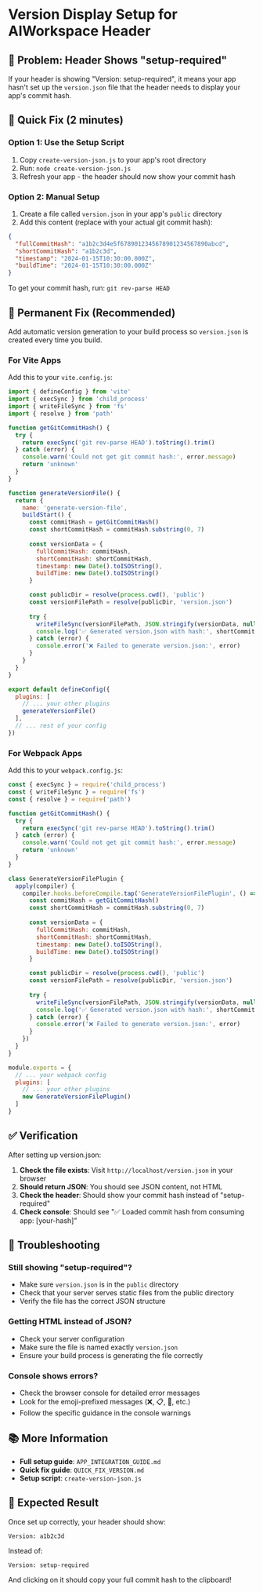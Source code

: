 # Version Display Setup for AIWorkspace Header

## 🚨 Problem: Header Shows "setup-required"

If your header is showing "Version: setup-required", it means your app hasn't set up the `version.json` file that the header needs to display your app's commit hash.

## 🚀 Quick Fix (2 minutes)

### Option 1: Use the Setup Script
1. Copy `create-version-json.js` to your app's root directory
2. Run: `node create-version-json.js`
3. Refresh your app - the header should now show your commit hash

### Option 2: Manual Setup
1. Create a file called `version.json` in your app's `public` directory
2. Add this content (replace with your actual git commit hash):

```json
{
  "fullCommitHash": "a1b2c3d4e5f6789012345678901234567890abcd",
  "shortCommitHash": "a1b2c3d",
  "timestamp": "2024-01-15T10:30:00.000Z",
  "buildTime": "2024-01-15T10:30:00.000Z"
}
```

To get your commit hash, run: `git rev-parse HEAD`

## 🔧 Permanent Fix (Recommended)

Add automatic version generation to your build process so `version.json` is created every time you build.

### For Vite Apps

Add this to your `vite.config.js`:

```javascript
import { defineConfig } from 'vite'
import { execSync } from 'child_process'
import { writeFileSync } from 'fs'
import { resolve } from 'path'

function getGitCommitHash() {
  try {
    return execSync('git rev-parse HEAD').toString().trim()
  } catch (error) {
    console.warn('Could not get git commit hash:', error.message)
    return 'unknown'
  }
}

function generateVersionFile() {
  return {
    name: 'generate-version-file',
    buildStart() {
      const commitHash = getGitCommitHash()
      const shortCommitHash = commitHash.substring(0, 7)
      
      const versionData = {
        fullCommitHash: commitHash,
        shortCommitHash: shortCommitHash,
        timestamp: new Date().toISOString(),
        buildTime: new Date().toISOString()
      }

      const publicDir = resolve(process.cwd(), 'public')
      const versionFilePath = resolve(publicDir, 'version.json')
      
      try {
        writeFileSync(versionFilePath, JSON.stringify(versionData, null, 2))
        console.log('✅ Generated version.json with hash:', shortCommitHash)
      } catch (error) {
        console.error('❌ Failed to generate version.json:', error)
      }
    }
  }
}

export default defineConfig({
  plugins: [
    // ... your other plugins
    generateVersionFile()
  ],
  // ... rest of your config
})
```

### For Webpack Apps

Add this to your `webpack.config.js`:

```javascript
const { execSync } = require('child_process')
const { writeFileSync } = require('fs')
const { resolve } = require('path')

function getGitCommitHash() {
  try {
    return execSync('git rev-parse HEAD').toString().trim()
  } catch (error) {
    console.warn('Could not get git commit hash:', error.message)
    return 'unknown'
  }
}

class GenerateVersionFilePlugin {
  apply(compiler) {
    compiler.hooks.beforeCompile.tap('GenerateVersionFilePlugin', () => {
      const commitHash = getGitCommitHash()
      const shortCommitHash = commitHash.substring(0, 7)
      
      const versionData = {
        fullCommitHash: commitHash,
        shortCommitHash: shortCommitHash,
        timestamp: new Date().toISOString(),
        buildTime: new Date().toISOString()
      }

      const publicDir = resolve(process.cwd(), 'public')
      const versionFilePath = resolve(publicDir, 'version.json')
      
      try {
        writeFileSync(versionFilePath, JSON.stringify(versionData, null, 2))
        console.log('✅ Generated version.json with hash:', shortCommitHash)
      } catch (error) {
        console.error('❌ Failed to generate version.json:', error)
      }
    })
  }
}

module.exports = {
  // ... your webpack config
  plugins: [
    // ... your other plugins
    new GenerateVersionFilePlugin()
  ]
}
```

## ✅ Verification

After setting up version.json:

1. **Check the file exists**: Visit `http://localhost/version.json` in your browser
2. **Should return JSON**: You should see JSON content, not HTML
3. **Check the header**: Should show your commit hash instead of "setup-required"
4. **Check console**: Should see "✅ Loaded commit hash from consuming app: [your-hash]"

## 🐛 Troubleshooting

### Still showing "setup-required"?
- Make sure `version.json` is in the `public` directory
- Check that your server serves static files from the public directory
- Verify the file has the correct JSON structure

### Getting HTML instead of JSON?
- Check your server configuration
- Make sure the file is named exactly `version.json`
- Ensure your build process is generating the file correctly

### Console shows errors?
- Check the browser console for detailed error messages
- Look for the emoji-prefixed messages (❌, 📋, 🔧, etc.)
- Follow the specific guidance in the console warnings

## 📚 More Information

- **Full setup guide**: `APP_INTEGRATION_GUIDE.md`
- **Quick fix guide**: `QUICK_FIX_VERSION.md`
- **Setup script**: `create-version-json.js`

## 🎯 Expected Result

Once set up correctly, your header should show:
```
Version: a1b2c3d
```

Instead of:
```
Version: setup-required
```

And clicking on it should copy your full commit hash to the clipboard!
